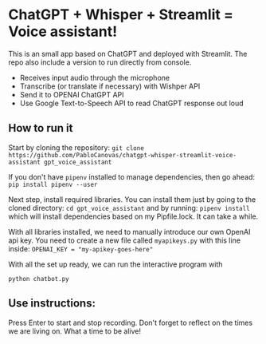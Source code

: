 # ChatGPT + Whisper + Streamlit = Voice assistant!

This is an small app based on ChatGPT and deployed with Streamlit. The repo also include a version to run directly from console.

* Receives input audio through the microphone
* Transcribe (or translate if necessary) with Wishper API
* Send it to OPENAI ChatGPT API
* Use Google Text-to-Speech API to read ChatGPT response out loud


## How to run it
Start by cloning the repository:
```git clone https://github.com/PabloCanovas/chatgpt-whisper-streamlit-voice-assistant gpt_voice_assistant```

If you don't have ```pipenv``` installed to manage dependencies, then go ahead:
```pip install pipenv --user```

Next step, install required libraries. You can install them just by going to the cloned directory:
```cd gpt_voice_assistant```
and by running:
```pipenv install```
which will install dependencies based on my Pipfile.lock. It can take a while.

With all libraries installed, we need to manually introduce our own OpenAI api key. You need to create a new file called `myapikeys.py` with this line inside:
```OPENAI_KEY = "my-apikey-goes-here"```

With all the set up ready, we can run the interactive program with

```python chatbot.py```

## Use instructions: 
Press Enter to start and stop recording. Don't forget to reflect on the times we are living on. What a time to be alive!

